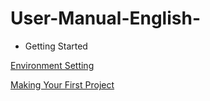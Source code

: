 # User-Manual-English-
- Getting Started

[Environment Setting](https://github.com/CS-eukarya/User-Manual-English-/blob/Getting-Started/Environment%20Setting.md)

[Making Your First Project](https://github.com/CS-eukarya/User-Manual-English-/blob/Getting-Started/Making%20Your%20First%20Project.md)

